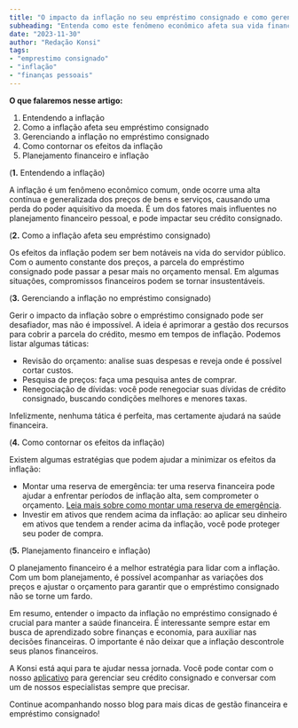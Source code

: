 ```yaml
---
title: "O impacto da inflação no seu empréstimo consignado e como gerenciá-lo"
subheading: "Entenda como este fenômeno econômico afeta sua vida financeira e aprenda a contorná-lo"
date: "2023-11-30"
author: "Redação Konsi"
tags:
- "emprestimo consignado"
- "inflação"
- "finanças pessoais"
---
```


**O que falaremos nesse artigo:**

1. Entendendo a inflação
2. Como a inflação afeta seu empréstimo consignado
3. Gerenciando a inflação no empréstimo consignado
4. Como contornar os efeitos da inflação
5. Planejamento financeiro e inflação


(**1.** Entendendo a inflação)

A inflação é um fenômeno econômico comum, onde ocorre uma alta contínua e generalizada dos preços de bens e serviços, causando uma perda do poder aquisitivo da moeda. É um dos fatores mais influentes no planejamento financeiro pessoal, e pode impactar seu crédito consignado.

(**2.** Como a inflação afeta seu empréstimo consignado)

Os efeitos da inflação podem ser bem notáveis na vida do servidor público. Com o aumento constante dos preços, a parcela do empréstimo consignado pode passar a pesar mais no orçamento mensal. Em algumas situações, compromissos financeiros podem se tornar insustentáveis.

(**3.** Gerenciando a inflação no empréstimo consignado)

Gerir o impacto da inflação sobre o empréstimo consignado pode ser desafiador, mas não é impossível. A ideia é aprimorar a gestão dos recursos para cobrir a parcela do crédito, mesmo em tempos de inflação. Podemos listar algumas táticas:

- Revisão do orçamento: analise suas despesas e reveja onde é possível cortar custos. 
- Pesquisa de preços: faça uma pesquisa antes de comprar. 
- Renegociação de dívidas: você pode renegociar suas dívidas de crédito consignado, buscando condições melhores e menores taxas.
  
Infelizmente, nenhuma tática é perfeita, mas certamente ajudará na saúde financeira.

(**4.** Como contornar os efeitos da inflação)

Existem algumas estratégias que podem ajudar a minimizar os efeitos da inflação:

- Montar uma reserva de emergência: ter uma reserva financeira pode ajudar a enfrentar períodos de inflação alta, sem comprometer o orçamento. [Leia mais sobre como montar uma reserva de emergência](https://konsi.com.br/postagens/a-importancia-da-reserva-de-emergencia-e-como-construi-la-com-inteligencia-financeira).
- Investir em ativos que rendem acima da inflação: ao aplicar seu dinheiro em ativos que tendem a render acima da inflação, você pode proteger seu poder de compra. 

(**5.** Planejamento financeiro e inflação)

O planejamento financeiro é a melhor estratégia para lidar com a inflação. Com um bom planejamento, é possível acompanhar as variações dos preços e ajustar o orçamento para garantir que o empréstimo consignado não se torne um fardo.

Em resumo, entender o impacto da inflação no empréstimo consignado é crucial para manter a saúde financeira. É interessante sempre estar em busca de aprendizado sobre finanças e economia, para auxiliar nas decisões financeiras. O importante é não deixar que a inflação descontrole seus planos financeiros.

A Konsi está aqui para te ajudar nessa jornada. Você pode contar com o nosso [aplicativo](https://konsi.com.br/aplicativo) para gerenciar seu crédito consignado e conversar com um de nossos especialistas sempre que precisar.

Continue acompanhando nosso blog para mais dicas de gestão financeira e empréstimo consignado!

